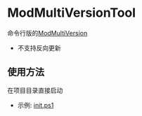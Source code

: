 # ModMultiVersionTool

命令行版的[ModMultiVersion](https://github.com/kitUIN/ModMultiVersion)

- 不支持反向更新


## 使用方法

在项目目录直接启动
- 示例: [init.ps1](https://github.com/kitUIN/ChatImage/blob/master/init.ps1)
